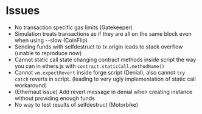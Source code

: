 # Issues
- No transaction specific gas limits  (Gatekeeper)
- Simulation treats transactions as if they are all on the same block even when using --slow (CoinFlip)
- Sending funds with selfdestruct to tx.origin leads to stack overflow (unable to reproduce now)
- Cannot static call state changing contract methods inside script the way you can in ethers.js with `contract.staticCall.methodName()`
- Cannot `vm.expectRevert` inside forge script (Denial), also cannot `try catch` reverts in script. (leading to very ugly implementation of static call workaround)
- (Ethernaut issue) Add revert message in denial when creating instance without providing enough funds
- No way to test results of selfdestruct (Motorbike)

